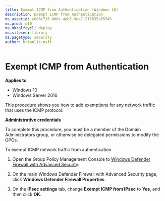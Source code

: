 ```yaml
---
title: Exempt ICMP from Authentication (Windows 10)
description: Exempt ICMP from Authentication
ms.assetid: c086c715-8d0c-4eb5-9ea7-2f7635a55548
ms.prod: w10
ms.mktglfcycl: deploy
ms.sitesec: library
ms.pagetype: security
author: brianlic-msft
---
```


# Exempt ICMP from Authentication

**Applies to**
-   Windows 10
-   Windows Server 2016

This procedure shows you how to add exemptions for any network traffic that uses the ICMP protocol.

**Administrative credentials**

To complete this procedure, you must be a member of the Domain Administrators group, or otherwise be delegated permissions to modify the GPOs.

To exempt ICMP network traffic from authentication

1. Open the Group Policy Management Console to [Windows Defender Firewall with Advanced Security](open-the-group-policy-management-console-to-windows-firewall-with-advanced-security.md).

2.  On the main Windows Defender Firewall with Advanced Security page, click **Windows Defender Firewall Properties**.

3.  On the **IPsec settings** tab, change **Exempt ICMP from IPsec** to **Yes**, and then click **OK**.
